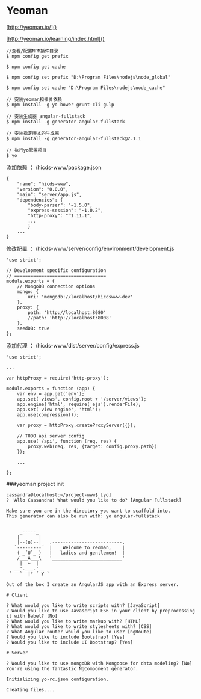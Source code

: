 Yeoman
======
[http://yeoman.io/]()

[http://yeoman.io/learning/index.html]()


	//查看/配置NPM插件目录
	$ npm config get prefix
	
	$ npm config get cache
	
	$ npm config set prefix "D:\Program Files\nodejs\node_global"
	
	$ npm config set cache "D:\Program Files\nodejs\node_cache"

	// 安装yeoman和相关依赖
	$ npm install -g yo bower grunt-cli gulp
	
	// 安装生成器 angular-fullstack
	$ npm install -g generator-angular-fullstack
	
	// 安装指定版本的生成器
	$ npm install -g generator-angular-fullstack@2.1.1
	
	// 执行yo配置项目
	$ yo
	
	
添加依赖 ： /hicds-www/package.json
	

	{
		"name": "hicds-www",
		"version": "0.0.0",
		"main": "server/app.js",
		"dependencies": {
			"body-parser": "~1.5.0",
			"express-session": "~1.0.2",
			"http-proxy": "^1.11.1",
 			...
			}
		...	
	}	

修改配置 ： /hicds-www/server/config/environment/development.js

	'use strict';

	// Development specific configuration
	// ==================================
	module.exports = {
    	// MongoDB connection options
    	mongo: {
        	uri: 'mongodb://localhost/hicdswww-dev'
    	},
    	proxy: {
        	path: 'http://localhost:8080'
        	//path: 'http://localhost:8008'
    	},
    	seedDB: true
	};	
	
	
添加代理 ： /hicds-www/dist/server/config/express.js	
	
	'use strict';

	...
		
	var httpProxy = require('http-proxy');

	module.exports = function (app) {
    	var env = app.get('env');
    	app.set('views', config.root + '/server/views');
	    app.engine('html', require('ejs').renderFile);
    	app.set('view engine', 'html');
    	app.use(compression());

    	var proxy = httpProxy.createProxyServer({});

    	// TODO api server config
    	app.use('/api', function (req, res) {
        	proxy.web(req, res, {target: config.proxy.path})
    	});
    	
    	...
    	
    };



###yeoman project init

```
cassandra@localhost:~/project-www$ [yo]
? 'Allo Cassandra! What would you like to do? [Angular Fullstack]

Make sure you are in the directory you want to scaffold into.
This generator can also be run with: yo angular-fullstack


     _-----_
    |       |
    |--(o)--|   .--------------------------.
   `---------´  |    Welcome to Yeoman,    |
    ( _´U`_ )   |   ladies and gentlemen!  |
    /___A___\   '__________________________'
     |  ~  |
   __'.___.'__
 ´   `  |° ´ Y `

Out of the box I create an AngularJS app with an Express server.

# Client

? What would you like to write scripts with? [JavaScript]
? Would you like to use Javascript ES6 in your client by preprocessing it with Babel? [No]
? What would you like to write markup with? [HTML]
? What would you like to write stylesheets with? [CSS]
? What Angular router would you like to use? [ngRoute]
? Would you like to include Bootstrap? [Yes]
? Would you like to include UI Bootstrap? [Yes]

# Server

? Would you like to use mongoDB with Mongoose for data modeling? [No]
You're using the fantastic NgComponent generator.

Initializing yo-rc.json configuration.

Creating files....

```


	

